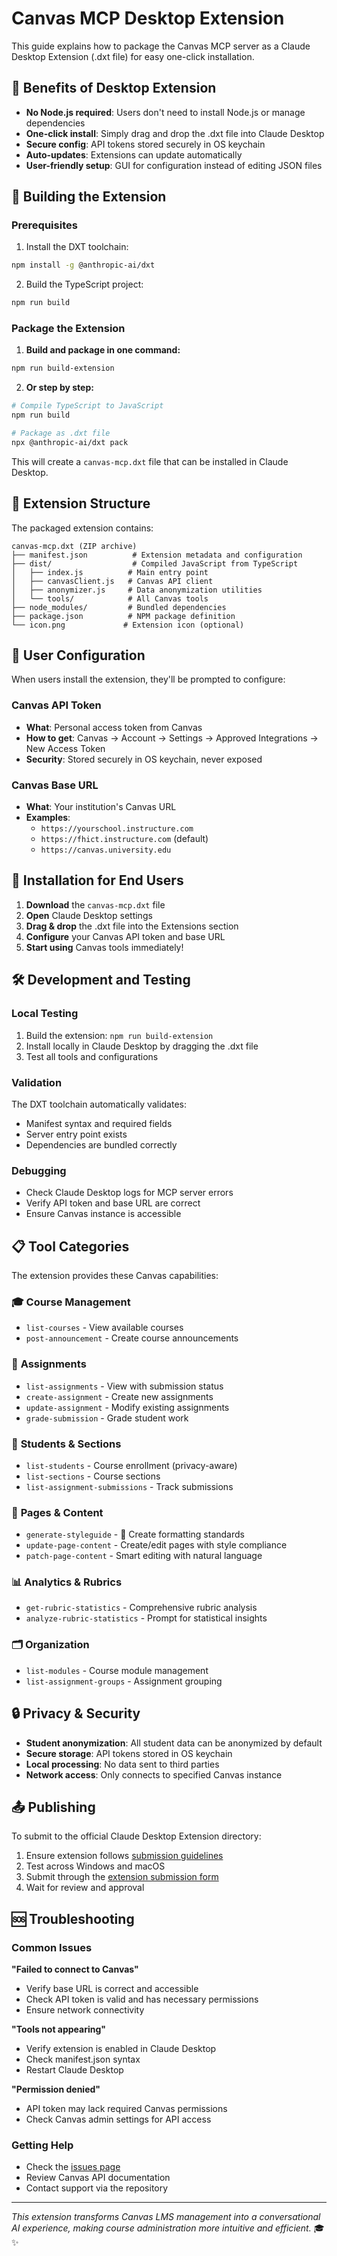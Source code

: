 # Canvas MCP Desktop Extension

This guide explains how to package the Canvas MCP server as a Claude Desktop Extension (.dxt file) for easy one-click installation.

## 🎯 Benefits of Desktop Extension

- **No Node.js required**: Users don't need to install Node.js or manage dependencies
- **One-click install**: Simply drag and drop the .dxt file into Claude Desktop
- **Secure config**: API tokens stored securely in OS keychain
- **Auto-updates**: Extensions can update automatically
- **User-friendly setup**: GUI for configuration instead of editing JSON files

## 🔧 Building the Extension

### Prerequisites

1. Install the DXT toolchain:
```bash
npm install -g @anthropic-ai/dxt
```

2. Build the TypeScript project:
```bash
npm run build
```

### Package the Extension

1. **Build and package in one command:**
```bash
npm run build-extension
```

2. **Or step by step:**
```bash
# Compile TypeScript to JavaScript
npm run build

# Package as .dxt file
npx @anthropic-ai/dxt pack
```

This will create a `canvas-mcp.dxt` file that can be installed in Claude Desktop.

## 📁 Extension Structure

The packaged extension contains:

```
canvas-mcp.dxt (ZIP archive)
├── manifest.json          # Extension metadata and configuration
├── dist/                  # Compiled JavaScript from TypeScript
│   ├── index.js          # Main entry point
│   ├── canvasClient.js   # Canvas API client
│   ├── anonymizer.js     # Data anonymization utilities
│   └── tools/            # All Canvas tools
├── node_modules/         # Bundled dependencies
├── package.json          # NPM package definition
└── icon.png             # Extension icon (optional)
```

## 🔑 User Configuration

When users install the extension, they'll be prompted to configure:

### Canvas API Token
- **What**: Personal access token from Canvas
- **How to get**: Canvas → Account → Settings → Approved Integrations → New Access Token
- **Security**: Stored securely in OS keychain, never exposed

### Canvas Base URL  
- **What**: Your institution's Canvas URL
- **Examples**: 
  - `https://yourschool.instructure.com`
  - `https://fhict.instructure.com` (default)
  - `https://canvas.university.edu`

## 🚀 Installation for End Users

1. **Download** the `canvas-mcp.dxt` file
2. **Open** Claude Desktop settings
3. **Drag & drop** the .dxt file into the Extensions section
4. **Configure** your Canvas API token and base URL
5. **Start using** Canvas tools immediately!

## 🛠️ Development and Testing

### Local Testing
1. Build the extension: `npm run build-extension`
2. Install locally in Claude Desktop by dragging the .dxt file
3. Test all tools and configurations

### Validation
The DXT toolchain automatically validates:
- Manifest syntax and required fields
- Server entry point exists
- Dependencies are bundled correctly

### Debugging
- Check Claude Desktop logs for MCP server errors
- Verify API token and base URL are correct
- Ensure Canvas instance is accessible

## 📋 Tool Categories

The extension provides these Canvas capabilities:

### 🎓 **Course Management**
- `list-courses` - View available courses
- `post-announcement` - Create course announcements

### 📝 **Assignments**  
- `list-assignments` - View with submission status
- `create-assignment` - Create new assignments
- `update-assignment` - Modify existing assignments
- `grade-submission` - Grade student work

### 👥 **Students & Sections**
- `list-students` - Course enrollment (privacy-aware)
- `list-sections` - Course sections
- `list-assignment-submissions` - Track submissions

### 📄 **Pages & Content**
- `generate-styleguide` - 🎨 Create formatting standards
- `update-page-content` - Create/edit pages with style compliance
- `patch-page-content` - Smart editing with natural language

### 📊 **Analytics & Rubrics**
- `get-rubric-statistics` - Comprehensive rubric analysis
- `analyze-rubric-statistics` - Prompt for statistical insights

### 🗂️ **Organization**
- `list-modules` - Course module management
- `list-assignment-groups` - Assignment grouping

## 🔒 Privacy & Security

- **Student anonymization**: All student data can be anonymized by default
- **Secure storage**: API tokens stored in OS keychain
- **Local processing**: No data sent to third parties
- **Network access**: Only connects to specified Canvas instance

## 📤 Publishing

To submit to the official Claude Desktop Extension directory:

1. Ensure extension follows [submission guidelines](https://claude.ai/extension-guidelines)
2. Test across Windows and macOS
3. Submit through the [extension submission form](https://claude.ai/submit-extension)
4. Wait for review and approval

## 🆘 Troubleshooting

### Common Issues

**"Failed to connect to Canvas"**
- Verify base URL is correct and accessible
- Check API token is valid and has necessary permissions
- Ensure network connectivity

**"Tools not appearing"**
- Verify extension is enabled in Claude Desktop
- Check manifest.json syntax
- Restart Claude Desktop

**"Permission denied"**
- API token may lack required Canvas permissions
- Check Canvas admin settings for API access

### Getting Help

- Check the [issues page](https://github.com/your-org/canvas-mcp/issues)
- Review Canvas API documentation
- Contact support via the repository

---

*This extension transforms Canvas LMS management into a conversational AI experience, making course administration more intuitive and efficient.* 🎓✨ 